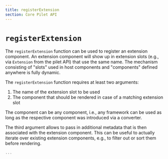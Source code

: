 ```yaml
---
title: registerExtension
section: Core Pilet API
---
```


# `registerExtension`

The `registerExtension` function can be used to register an extension component. An extension component will show up in extension slots (e.g., via `Extension` from the pilet API) that use the same name. The mechanism consisting of "slots" used in host components and "components" defined anywhere is fully dynamic.

The `registerExtension` function requires at least two arguments:

1. The name of the extension slot to be used
2. The component that should be rendered in case of a matching extension slot

The component can be any component, i.e., any framework can be used as long as the respective component was introduced via a converter.

The third argument allows to pass in additional metadata that is then associated with the extension component. This can be useful to actually iterate over existing extension components, e.g., to filter out or sort them before rendering.

```js
...
```
